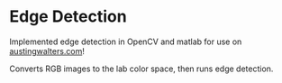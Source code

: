 Edge Detection 
=====

Implemented edge detection in OpenCV and matlab for use on [austingwalters.com](http://austingwalters.com)!

Converts RGB images to the lab color space, then runs edge detection.